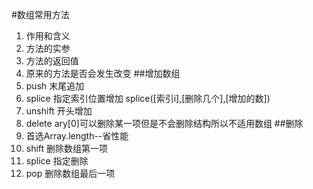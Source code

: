 #数组常用方法
1. 作用和含义
2. 方法的实参
3. 方法的返回值
4. 原来的方法是否会发生改变
##增加数组
1. push 末尾追加
2. splice 指定索引位置增加 splice([索引i],[删除几个],[增加的数])
3. unshift 开头增加
4. delete ary[0]可以删除某一项但是不会删除结构所以不适用数组
##删除
1. 首选Array.length--省性能
2. shift 删除数组第一项
3. splice 指定删除
4. pop 删除数组最后一项
